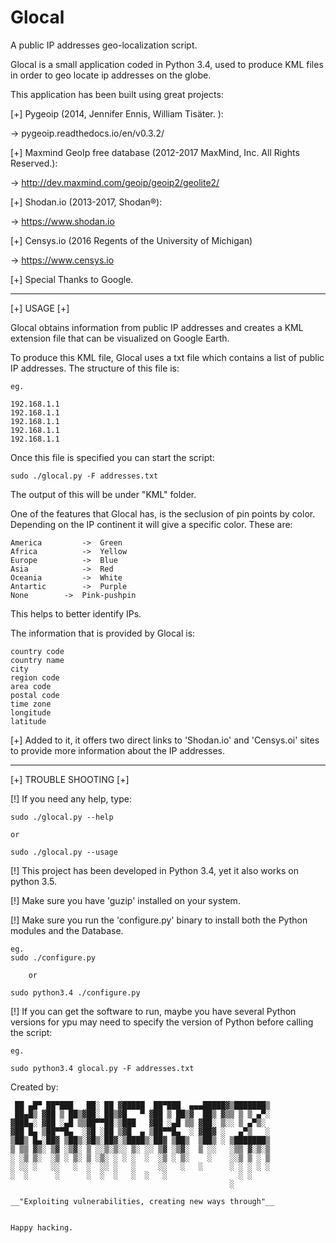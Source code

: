 # Glocal
A public IP addresses geo-localization script.

Glocal is a small application coded in Python 3.4, used to produce KML files
in order to geo locate ip addresses on the globe.

This application has been built using great projects:

[+] Pygeoip (2014, Jennifer Ennis, William Tisäter. ):

-> pygeoip.readthedocs.io/en/v0.3.2/

[+] Maxmind GeoIp free database (2012-2017 MaxMind, Inc. All Rights Reserved.):

-> http://dev.maxmind.com/geoip/geoip2/geolite2/

[+] Shodan.io (2013-2017, Shodan®):

-> https://www.shodan.io

[+] Censys.io (2016 Regents of the University of Michigan)

-> https://www.censys.io

[+] Special Thanks to Google.

------------------------------------------------------------------------------------------

[+] USAGE [+]

Glocal obtains information from public IP addresses and creates a KML extension file
that can be visualized on Google Earth.

To produce this KML file, Glocal uses a txt file which contains a list of public
IP addresses. The structure of this file is:

	eg.

	192.168.1.1
	192.168.1.1
	192.168.1.1
	192.168.1.1
	192.168.1.1

Once this file is specified you can start the script:

	sudo ./glocal.py -F addresses.txt


The output of this will be under "KML" folder.

One of the features that Glocal has, is the seclusion of pin points by color. Depending
on the IP continent it will give a specific color. These are:

	America        	-> 	Green
	Africa         	-> 	Yellow
	Europe         	-> 	Blue
	Asia           	-> 	Red
	Oceania        	-> 	White
	Antartic       	-> 	Purple
	None		->	Pink-pushpin

This helps to better identify IPs.

The information that is provided by Glocal is:

	country code
	country name
	city
	region code
	area code
	postal code
	time zone
	longitude
	latitude

[+] Added to it, it offers two direct links to 'Shodan.io' and 'Censys.oi' sites to provide
more information about the IP addresses.

------------------------------------------------------------------------------------------
[+] TROUBLE SHOOTING [+]


[!] If you need any help, type:
	
	sudo ./glocal.py --help

	or

	sudo ./glocal.py --usage

[!] This project has been developed  in Python 3.4, yet it also works on python 3.5.

[!] Make sure you have 'guzip' installed on your system.

[!] Make sure you run the 'configure.py' binary to install both the Python modules and the Database.

	eg.
	sudo ./configure.py
		
		or
		
	sudo python3.4 ./configure.py

[!] If you can get the software to run, maybe you have several Python versions for ypu may need to specify the version of Python before calling the script:

	eg.

	sudo python3.4 glocal.py -F addresses.txt


Created by:
									
	 ██ ▄█▀ ██▀███   ██░ ██ ▓█████  ██▀███  ▄▄▄█████▓▒███████▒	
 	 ██▄█▒ ▓██ ▒ ██▒▓██░ ██▒▓█   ▀ ▓██ ▒ ██▒▓  ██▒ ▓▒▒ ▒ ▒ ▄▀░	
	▓███▄░ ▓██ ░▄█ ▒▒██▀▀██░▒███   ▓██ ░▄█ ▒▒ ▓██░ ▒░░ ▒ ▄▀▒░ 	
	▓██ █▄ ▒██▀▀█▄  ░▓█ ░██ ▒▓█  ▄ ▒██▀▀█▄  ░ ▓██▓ ░   ▄▀▒   ░	
	▒██▒ █▄░██▓ ▒██▒░▓█▒░██▓░▒████▒░██▓ ▒██▒  ▒██▒ ░ ▒███████▒	
	▒ ▒▒ ▓▒░ ▒▓ ░▒▓░ ▒ ░░▒░▒░░ ▒░ ░░ ▒▓ ░▒▓░  ▒ ░░   ░▒▒ ▓░▒░▒	
	░ ░▒ ▒░  ░▒ ░ ▒░ ▒ ░▒░ ░ ░ ░  ░  ░▒ ░ ▒░    ░    ░░▒ ▒ ░ ▒	
	░ ░░ ░   ░░   ░  ░  ░░ ░   ░     ░░   ░   ░      ░ ░ ░ ░ ░	
	░  ░      ░      ░  ░  ░   ░  ░   ░                ░ ░    	
	                                                 ░        	
									
	__"Exploiting vulnerabilities, creating new ways through"__	


    Happy hacking.
    
